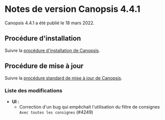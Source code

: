 # Notes de version Canopsis 4.4.1

Canopsis 4.4.1 a été publié le 18 mars 2022.

## Procédure d'installation

Suivre la [procédure d'installation de Canopsis](../guide-administration/installation/index.md).

## Procédure de mise à jour

Suivre la [procédure standard de mise à jour de Canopsis](../guide-administration/mise-a-jour/index.md).

### Liste des modifications

*  **UI :**
    * Correction d'un bug qui empêchait l'utilisation du filtre de consignes `Avec toutes les consignes` (#4249)
